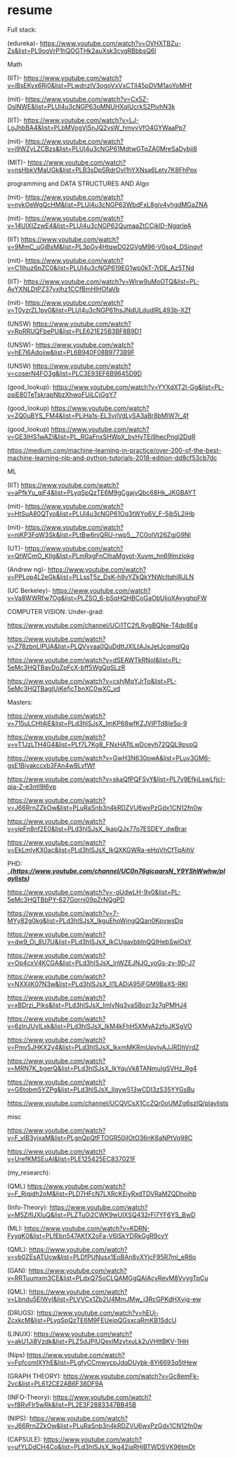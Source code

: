 # resume


Full stack:

(edureka)- https://www.youtube.com/watch?v=OVHXTBZu-Zs&list=PL9ooVrP1hQOGTHk2auXsk3cyqRBbbsQ6l


Math

(IIT)- https://www.youtube.com/watch?v=jBsEKyx6Rj0&list=PLwdnzlV3ogoVxVxCTlI45pDVM1aoYoMHf

(mit)- https://www.youtube.com/watch?v=Cx5Z-OslNWE&list=PLUl4u3cNGP63oMNUHXqIUcrkS2PivhN3k

(IIT)- https://www.youtube.com/watch?v=LJ-LoJhbBA4&list=PLbMVogVj5nJQ2vsW_hmyvVfO4GYWaaPp7

(mit)- https://www.youtube.com/watch?v=j9WZyLZCBzs&list=PLUl4u3cNGP61MdtwGTqZA0MreSaDybji8

(MIT)- https://www.youtube.com/watch?v=nsHbkVMaUGk&list=PLB3sDpSRdrOvI1hYXNsa6Lety7K8FhPpx


programming and DATA STRUCTURES AND Algo

(mit)-                https://www.youtube.com/watch?v=nykOeWgQcHM&list=PLUl4u3cNGP63WbdFxL8giv4yhgdMGaZNA

(mit)-                https://www.youtube.com/watch?v=14UlXIZzwE4&list=PLUl4u3cNGP62QumaaZtCCjkID-NgqrleA

(IIT)                  https://www.youtube.com/watch?v=9MmC_uGjBsM&list=PL3pGy4HtqwD02GVgM96-V0sq4_DSinqvf

(mit)-                https://www.youtube.com/watch?v=C1lhuz6pZC0&list=PLUl4u3cNGP619EG1wp0kT-7rDE_Az5TNd

(IIT)-                 https://www.youtube.com/watch?v=Wlrw9uMoOTQ&list=PL-AyYXNLDtPZ37yxlhz1CCfBmHlHOfaVb

(mit)-                https://www.youtube.com/watch?v=T0yzrZL1py0&list=PLUl4u3cNGP61hsJNdULdudlRL493b-XZf

(UNSW)           https://www.youtube.com/watch?v=RpRRUQFbePU&list=PLE621E25B3BF8B9D1

(UNSW)-          https://www.youtube.com/watch?v=hE7l6Adoiiw&list=PL6B940F08B9773B9F

(UNSW)           https://www.youtube.com/watch?v=coserN4FO3g&list=PLC3E93EF6B9645D9D

(good_lookup): https://www.youtube.com/watch?v=YYXdXT2l-Gg&list=PL-osiE80TeTskrapNbzXhwoFUiLCjGgY7

(good_lookup) https://www.youtube.com/watch?v=ZQ0uBYS_FM4&list=PLiHa1s-EL3vjIVdLySA3aBr8bMlW7r_4f

(good_lookup)  https://www.youtube.com/watch?v=GE3IHS1wAZI&list=PL_RGaFnxSHWpX_byHyTEj9hecPngl2DqR



https://medium.com/machine-learning-in-practice/over-200-of-the-best-machine-learning-nlp-and-python-tutorials-2018-edition-dd8cf53cb7dc

ML

(IIT)                 https://www.youtube.com/watch?v=aPfkYu_qiF4&list=PLyqSpQzTE6M9gCgajvQbc68Hk_JKGBAYT 

(mit)-               https://www.youtube.com/watch?v=HtSuA80QTyo&list=PLUl4u3cNGP61Oq3tWYp6V_F-5jb5L2iHb

(mit)-               https://www.youtube.com/watch?v=njKP3FqW3Sk&list=PLtBw6njQRU-rwp5__7C0oIVt26ZgjG9NI

(UT)-               https://www.youtube.com/watch?v=QtWCmO_KIlg&list=PLmRxgFnCIhaMgvot-Xuym_hn69lmzIokg

(Andrew ng)-   https://www.youtube.com/watch?v=PPLop4L2eGk&list=PLLssT5z_DsK-h9vYZkQkYNWcItqhlRJLN

(UC Berkeley)- https://www.youtube.com/watch?v=Va8WWRfw7Og&list=PLZSO_6-bSqHQHBCoGaObUljoXAyyqhpFW

COMPUTER VISION:
Under-grad:

https://www.youtube.com/channel/UCi1TC2fLRvgBQNe-T4dp8Eg

https://www.youtube.com/watch?v=Z78zbnLlPUA&list=PLQVvvaa0QuDdttJXlLtAJxJetJcqmqlQq

https://www.youtube.com/watch?v=dSEAWTkRNoI&list=PL-5eMc3HQTBavDoZpFcX-bff5WgQqSLzR

https://www.youtube.com/watch?v=cshjMqYJrTo&list=PL-5eMc3HQTBagIUjKefjcTbnXC0wXC_vd

Masters:

https://www.youtube.com/watch?v=715uLCHt4jE&list=PLd3hlSJsX_ImKP68wfKZJVIPTd8Ie5u-9

https://www.youtube.com/watch?v=vT1JzLTH4G4&list=PLf7L7Kg8_FNxHATtLwDceyh72QQL9pvpQ

https://www.youtube.com/watch?v=GwH3N630pwA&list=PLuv3GM6-gsE1Biyakccxb3FAn4wBLyfWf

https://www.youtube.com/watch?v=skaQfPQFSyY&list=PL7v9EfkjLswLfjcI-qia-Z-e3ntl9l6vp

https://www.youtube.com/watch?v=J66RrnZZkOw&list=PLuRaSnb3n4kRDZVU6wxPzGdx1CN12fn0w

https://www.youtube.com/watch?v=yipFn8nf2E0&list=PLd3hlSJsX_IkapQJx77o7ESDEY_dwBrar

https://www.youtube.com/watch?v=EkLmlyKX0ac&list=PLd3hlSJsX_IkQXKGWRa-eHqVhCfTqAihV

PHD: ______________(https://www.youtube.com/channel/UC0n76gicaarsN_Y9YShWwhw/playlists)_____________

https://www.youtube.com/watch?v=-qUdwLH-9v0&list=PL-5eMc3HQTBbPY-627Gornj09pZrNQgPD

https://www.youtube.com/watch?v=7-MYy82g0kg&list=PLd3hlSJsX_IkguEhoWjngQQan0KpvwsDq

https://www.youtube.com/watch?v=dw9_Oj_8U7U&list=PLd3hlSJsX_IkCUgavbblnQQIHebSwlOsY

https://www.youtube.com/watch?v=Op4cxV4KCGA&list=PLd3hlSJsX_InWZEJNJG_yoGs-zy-9D-J7

https://www.youtube.com/watch?v=NXXilK07N3w&list=PLd3hlSJsX_Il1LADiA95jFGM9BaXS-RKI

https://www.youtube.com/watch?v=xBDrzi_Piks&list=PLd3hlSJsX_ImIvNq3vaSBozr3z7gPMHJ4

https://www.youtube.com/watch?v=6zlnJUyILxk&list=PLd3hlSJsX_IkM4kFhH5XMyA2zfoJKSgVO

https://www.youtube.com/watch?v=Pmv5JHKX2y4&list=PLd3hlSJsX_IkxmMKRmUpyIvAJJRDhVrdZ

https://www.youtube.com/watch?v=MRN7K_bgerQ&list=PLd3hlSJsX_IkYquVk8TANmuIgSVHz_Rg4

https://www.youtube.com/watch?v=G6tobm5YZPg&list=PLd3hlSJsX_Ilqyw513wCDI3zS35YYGsBu

https://www.youtube.com/channel/UCQVCsX1CcZQr0oUMZg6szIQ/playlists

misc

https://www.youtube.com/watch?v=F_vIB3yjxaM&list=PLgnQpQtFTOGR50iIOtO36nK6aNPtVq98C

https://www.youtube.com/watch?v=UrefKMSEuAI&list=PLE125425EC837021F

(my_research):

(QML) https://www.youtube.com/watch?v=F_Riqjdh2oM&list=PLD7HFcN7LXRcKEiyRxdTDVRaMZQDhojhb

(Info-Theory): https://www.youtube.com/watch?v=M5ZiflJXluQ&list=PLZTu0i2CWK9wUlXSQ432rFl7YF6YS_BwD

(ML): https://www.youtube.com/watch?v=KDRN-FyyqK0&list=PLfEbn547AKfX2oFa-V6ISkYDRkGgR9cyY

(QML): https://www.youtube.com/watch?v=vb0ZEsATUcw&list=PLDfPUNusx1EoBAn8vXYjcF95R7mI_eR6o

(GAN): https://www.youtube.com/watch?v=RRTuumxm3CE&list=PLdxQ7SoCLQAMGgQAIAcyRevM8VvygTpCu

(QML): https://www.youtube.com/watch?v=Lbndu5EIWvI&list=PLVVCx1Zb2U4MmJMw_j3RcGPKdHXvig-ew

(DRUGS): https://www.youtube.com/watch?v=hEUj-ZcxkcM&list=PLyqSpQzTE6M9FEUejpQGsxcaRmKB1SdcU

(LINUX): https://www.youtube.com/watch?v=akU1Ji8Vzdk&list=PLZ5dJPlUQexlMzytxuLk2uVHttBKV-1HH

(Nips) https://www.youtube.com/watch?v=FpfcomlXYhE&list=PLgfyCCmwycpJdqDUybk-8Yi6693q5tHew

(GRAPH THEORY): https://www.youtube.com/watch?v=Gc8emFk-2vc&list=PL612CE2AB6F38DF9A

(INFO-Theory): https://www.youtube.com/watch?v=f8RvFlr5wRk&list=PL2E3F2883347BB45B

(NIPS): https://www.youtube.com/watch?v=J66RrnZZkOw&list=PLuRaSnb3n4kRDZVU6wxPzGdx1CN12fn0w

(CAPSULE): https://www.youtube.com/watch?v=ufYLDdCH4Co&list=PLd3hlSJsX_Ikg42iaRHjBTWDSVK96tmDt
